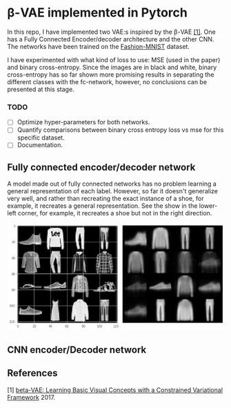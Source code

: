 # β-VAE implemented in Pytorch

In this repo, I have implemented two VAE:s inspired by the β-VAE [[1]](#1). One has a Fully Connected Encoder/decoder architecture and the other CNN. The networks have been trained on the [Fashion-MNIST](https://github.com/zalandoresearch/fashion-mnist) dataset.

I have experimented with what kind of loss to use: MSE (used in the paper) and binary cross-entropy. Since the images are in black and white, binary cross-entropy has so far shown more promising results in separating the different classes with the fc-network, however, no conclusions can be presented at this stage.

### TODO
- [ ] Optimize hyper-parameters for both networks.
- [ ] Quantify comparisons between binary cross entropy loss vs mse for this specific dataset.
- [ ] Documentation.

## Fully connected encoder/decoder network
A model made out of fully connected networks has no problem learning a general representation of each label. However, so far it doesn't generalize very well, and rather than recreating the exact instance of a shoe, for example, it recreates a general representation. See the show in the lower-left corner, for example, it recreates a shoe but not in the right direction. 

![Alt text](/img/fc_reconstruction.png?raw=true "FC-VAE reconstruction")



## CNN encoder/Decoder network



## References
<a id="1">[1]</a> 
[beta-VAE: Learning Basic Visual Concepts with a Constrained Variational Framework](https://openreview.net/forum?id=Sy2fzU9gl) 2017.
